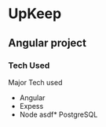 # UpKeep
## Angular project

### Tech Used

Major Tech used
* Angular
* Expess
* Node
asdf* PostgreSQL


